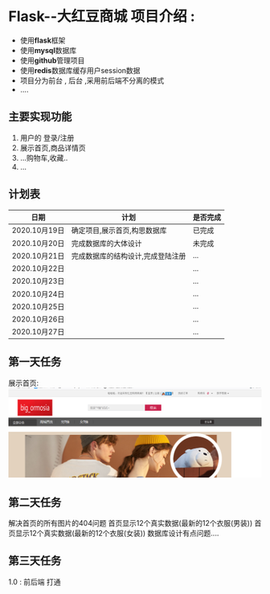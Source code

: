 # Flask--大红豆商城 项目介绍 :
- 使用**flask**框架
- 使用**mysql**数据库
- 使用**github**管理项目
- 使用**redis**数据库缓存用户session数据
- 项目分为前台 , 后台 ,采用前后端不分离的模式
- ....
## 主要实现功能
1. 用户的 登录/注册
2. 展示首页,商品详情页
3. ...购物车,收藏..
4. ...
## 计划表

|  日期   | 计划  |  是否完成|
|  ----  | ----  |   ----  | 
| 2020.10月19日  | 确定项目,展示首页,构思数据库| 已完成  |
| 2020.10月20日  | 完成数据库的大体设计 |   未完成  |
| 2020.10月21日  | 完成数据库的结构设计,完成登陆注册 |   ...  |
| 2020.10月22日  |  |   ...  |
| 2020.10月23日  |  |   ...  |
| 2020.10月24日  |  |   ...  |
| 2020.10月25日  |  |   ...  |
| 2020.10月26日  |  |   ...  |
| 2020.10月27日  |  |   ...  |



## 第一天任务
展示首页: ![alt 属性文本](result_img/001.png)




## 第二天任务
解决首页的所有图片的404问题
首页显示12个真实数据(最新的12个衣服(男装))
首页显示12个真实数据(最新的12个衣服(女装))
数据库设计有点问题....


## 第三天任务
1.0 : 前后端 打通

